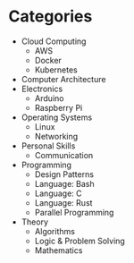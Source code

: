# Categories

- Cloud Computing
  - AWS
  - Docker
  - Kubernetes
- Computer Architecture
- Electronics
  - Arduino
  - Raspberry Pi
- Operating Systems
  - Linux
  - Networking
- Personal Skills
  - Communication
- Programming
  - Design Patterns
  - Language: Bash
  - Language: C
  - Language: Rust
  - Parallel Programming
- Theory
  - Algorithms
  - Logic & Problem Solving
  - Mathematics
